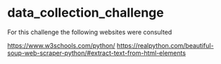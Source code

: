 # data_collection_challenge

For this challenge the following websites were consulted

https://www.w3schools.com/python/
https://realpython.com/beautiful-soup-web-scraper-python/#extract-text-from-html-elements
